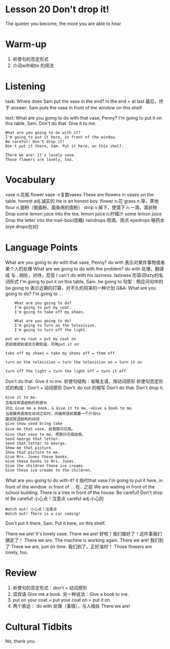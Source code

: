 # Lesson 20 Don't drop it!

The quieter you become, the more you are able to hear

# Warm-up

1. 祈使句的否定形式
2. 介词with和to 的用法

# Listening

task:
    Where does Sam put the vase in the end?
        in the end = at last 最后，终于
answer:
    Sam puts the vase in front of the window on this shelf.

text:
    What are you going to do with that vase, Penny?
    I'm going to put it on this table, Sam.
    Don't do that. Give it to me.

    What are you going to do with it?
    I'm going to put it here, in front of the window.
    Be careful! Don't drop it!
    Don't put it there, Sam. Put it here, on this shelf.

    There we are! It's lovely vase.
    Those flowers are lovely, too.

# Vocabulary

vase n.花瓶
    flower vase ->复数vases
    These are flowers in vases on the table.
honest adj.诚实的
    He is an honest boy.
flower n.花
grass n.草，草地
flour n.面粉（做面粉、面条用的面粉）
drop v.掉下，使滴下  n.一滴，滴状物
    Drop some lemon juice into the tea.
    lemon juice n.柠檬汁
    some lemon juice
    Drop the letter into the mail-box(信箱)
raindrops 雨滴，雨点
eyedrops 眼药水(eye drops也对)

# Language Points

What are you going to do with that vase, Penny?
    do with 表示对某件事物或者某个人的处理
    What are we going to do with the problem?
    do with 处理，翻译成 与...相处，对待，忍受
    I can't do with his laziness.
    laziness 形容词lazy的名词形式
I'm going to put it on this table, Sam.
    be going to 句型：照应问句中的be going to 表示近期的打算，对不久的将来的一种计划
    Q&A:
        What are you going to do?
        I'm going to ...

        What are you going to do?
        I'm going to put my coat.
        I'm going to take off my shoes.

        What are you going to do?
        I'm going to turn on the television.
        I'm going to turn off the light.
    
    put on my coat = put my coat on
    若前面提到或双方都知道，可用put it on

    take off my shoes = take my shoes off = them off

    turn on the television = turn the television on = turn it on 

    turn off the light = turn the light off = turn it off
Don't do that. Give it to me.
    祈使句结构：省略主语，用动词原形
    祈使句否定形式的构成：Don't + 动词原形
    Don't: do not 的缩写
    Don't do that.
    Don't drop it.

    Give it to me.
    含有双宾语结构的祈使句
    对比 Give me a book. & Give it to me.->Give a book to me.
    当直接宾语放在动词之后时，间接宾语前需要一个介词to
    跟双宾语结构的动词
    give show send bring take
    Give me that vase. 给我那只花瓶。
    Give that vase to me. 把那只花瓶给我。
    Send George that letter.
    Send that letter to George.
    Show me that picture.
    Show that picture to me.
    Give Mrs. Jones these books.
    Give these books to Mrs. Jones.
    Give the children these ice creams.
    Give these ice creams to the children.

What are you going to do with it?
    it 指代that vase
I'm going to put it here, in front of the window.
    in front of ... 在...之前
    We are waiting in front of the school building.
    There is a tree in front of the house.
Be careful! Don't drop it!
    Be careful! 小心点！注意点
    careful adj.小心的
    
    Watch out! 小心点！注意点
    Watch out! There is a car coming!
Don't put it there, Sam. Put it here, on this shelf.

There we are! It's lovely vase.
    There we are! 好啦！我们做好了！这件事我们搞定了！
    There we are. The machine is working again.
    There we are! 我们到了
    There we are, just on time. 我们到了，正好准时！
Those flowers are lovely, too.

# Review

1. 祈使句的否定形式：don't + 动词原形
2. 双宾语 Give me a book.
    另一种说法：Give a book to me.
3. put on your coat = put your coat on = put it on
4. 两个表达：
    do with 处理（事情），与人相处
    There we are!

# Cultural Tidbits

No, thank you.